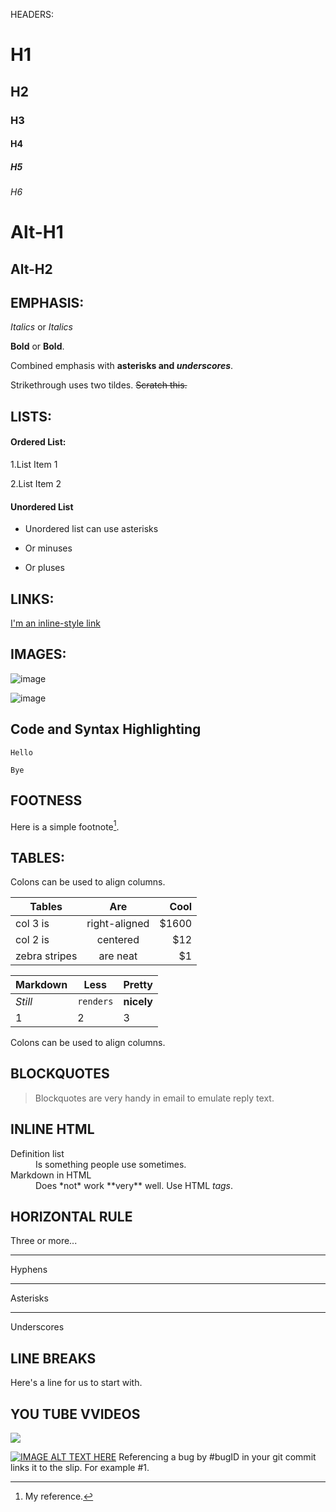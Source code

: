 HEADERS:
# H1
## H2
### H3
#### H4
##### H5
###### H6

Alt-H1
======
Alt-H2
------

## EMPHASIS:

*Italics*  or  _Italics_ 

 **Bold** or __Bold__.
 
Combined emphasis with **asterisks and _underscores_**.

Strikethrough uses two tildes. ~~Scratch this.~~

## LISTS:

#### Ordered List:

1.List Item 1

2.List Item 2

#### Unordered List

* Unordered list can use asterisks
- Or minuses
+ Or pluses

## LINKS:

[I'm an inline-style link](https://www.google.com)

## IMAGES:

![image](https://user-images.githubusercontent.com/110591443/233267369-e33a2ef5-f865-43a2-9be7-637b934227eb.png)

![image](https://user-images.githubusercontent.com/110591443/233837020-6b5f88ab-67b0-4c36-8817-e6aa52fe92ba.png)


## Code and Syntax Highlighting
```
Hello
```
```
Bye
```

## FOOTNESS
Here is a simple footnote[^1].
[^1]: My reference.

## TABLES:

Colons can be used to align columns.

| Tables        | Are           | Cool  |
| ------------- |:-------------:| -----:|
| col 3 is      | right-aligned | $1600 |
| col 2 is      | centered      |   $12 |
| zebra stripes | are neat      |    $1 |


Markdown | Less | Pretty
--- | --- | ---
*Still* | `renders` | **nicely**
1 | 2 | 3
Colons can be used to align columns.

## BLOCKQUOTES
> Blockquotes are very handy in email to emulate reply text.

## INLINE HTML

<dl>
  <dt>Definition list</dt>
  <dd>Is something people use sometimes.</dd>

  <dt>Markdown in HTML</dt>
  <dd>Does *not* work **very** well. Use HTML <em>tags</em>.</dd>
</dl>

## HORIZONTAL RULE

Three or more...

---
Hyphens

***
Asterisks

___
Underscores

## LINE BREAKS
Here's a line for us to start with.

## YOU TUBE VVIDEOS
<a href="https://www.youtube.com/watch?v=WkmzcZeROSw"><img src="https://user-images.githubusercontent.com/110591443/233837926-d9f8407a-9595-4811-a477-d7ca1087dc60.png
"></a>


[![IMAGE ALT TEXT HERE](http://img.youtube.com/vi/YOUTUBE_VIDEO_ID_HERE/0.jpg)](http://www.youtube.com/watch?v=YOUTUBE_VIDEO_ID_HERE)
Referencing a bug by #bugID in your git commit links it to the slip. For example #1.



